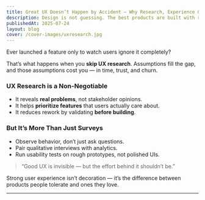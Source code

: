 ```yaml
---
title: Great UX Doesn’t Happen by Accident — Why Research, Experience & Testing Matter
description: Design is not guessing. The best products are built with real users, not assumptions.
publishedAt: 2025-07-24
layout: blog
cover: /cover-images/uxresearch.jpg
---
```


Ever launched a feature only to watch users ignore it completely?

That’s what happens when you **skip UX research**. Assumptions fill the gap, and those assumptions cost you — in time, trust, and churn.

### UX Research is a Non-Negotiable

- It reveals **real problems**, not stakeholder opinions.
- It helps **prioritize features** that users actually care about.
- It reduces rework by validating **before building**.

### But It’s More Than Just Surveys

- Observe behavior, don’t just ask questions.
- Pair qualitative interviews with analytics.
- Run usability tests on rough prototypes, not polished UIs.

> “Good UX is invisible — but the effort behind it shouldn’t be.”

Strong user experience isn’t decoration — it’s the difference between products people tolerate and ones they love.

---
